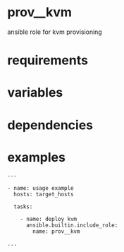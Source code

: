 # prov__kvm
ansible role for kvm provisioning
# requirements
# variables
# dependencies
# examples
```
---

- name: usage example
  hosts: target_hosts

  tasks:

    - name: deploy kvm
      ansible.builtin.include_role:
        name: prov__kvm

...
```
